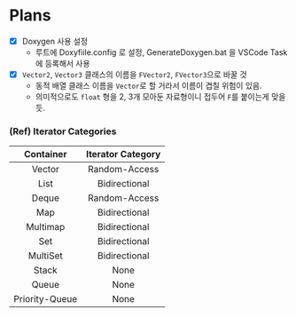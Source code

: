 # Plans

- [X] Doxygen 사용 설정
    - 루트에 Doxyfiile.config 로 설정, GenerateDoxygen.bat 을 VSCode Task에 등록해서 사용
- [X] `Vector2`, `Vector3` 클래스의 이름을 `FVector2`, `FVector3`으로 바꿀 것
    - 동적 배열 클래스 이름을 `Vector`로 할 거라서 이름이 겹칠 위험이 있음.
    - 의미적으로도 `float` 형을 2, 3개 모아둔 자료형이니 접두어 `F`를 붙이는게 맞을 듯.

### (Ref) Iterator Categories

| Container | Iterator Category |
| :-: | :-:|
| Vector | Random-Access |
| List | Bidirectional |
| Deque | Random-Access |
| Map | Bidirectional |
| Multimap | Bidirectional |
| Set | Bidirectional |
| MultiSet | Bidirectional |
| Stack | None |
| Queue | None |
| Priority-Queue | None |